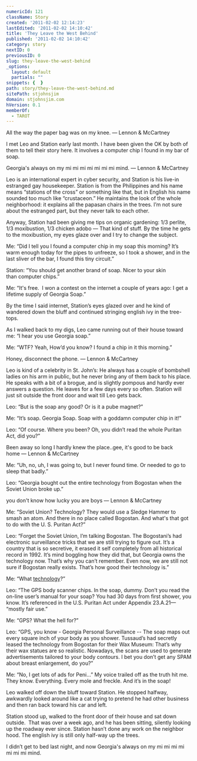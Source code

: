 ```yaml
---
numericId: 121
className: Story
created: '2011-02-02 12:14:23'
lastEdited: '2011-02-02 14:10:42'
title: 'They Leave the West Behind'
published: '2011-02-02 14:10:42'
category: story
nextID: 0
previousID: 0
slug: they-leave-the-west-behind
_options:
  layout: default
  partials: ""
snippets: {  }
path: story/they-leave-the-west-behind.md
sitePath: stjohnsjim
domain: stjohnsjim.com
hVersion: 0.1
memberOf:
  - TAROT
---
```

All the way the paper bag was on my knee. &mdash; Lennon &amp; McCartney

I met Leo and Station early last month. I have been given the OK by both of them to tell their story here. It involves a computer chip I found in my bar of soap.

Georgia's always on my mi mi mi mi mi mi mi mind. &mdash; Lennon &amp; McCartney

Leo is an international expert in cyber security, and Station is his live-in estranged gay housekeeper. Station is from the Philippines and his name means &ldquo;stations of the cross&rdquo; or something like that, but in English his name sounded too much like &ldquo;crustaceon.&rdquo; He maintains the look of the whole neighborhood: it explains all the papasan chairs in the trees. I&rsquo;m not sure about the estranged part, but they never talk to each other.

Anyway, Station had been giving me tips on organic gardening: 1/3 perlite, 1/3 moxibustion, 1/3 chicken adobo &mdash; That kind of stuff. By the time he gets to the moxibustion, my eyes glaze over and I try to change the subject.

Me: &ldquo;Did I tell you I found a computer chip in my soap this morning? It&rsquo;s warm enough today for the pipes to unfreeze, so I took a shower, and in the last sliver of the bar, I found this tiny circuit.&rdquo;

Station: &ldquo;You should get another brand of soap. Nicer to your skin than&nbsp;computer chips.&rdquo;

Me: &ldquo;It's free. &nbsp;I won a contest on the internet a couple of years ago: I get a lifetime supply of Georgia Soap.&rdquo;

By the time I said internet, Station&rsquo;s eyes glazed over and he kind of wandered down the bluff and continued stringing english ivy in the tree-tops.

As I walked back to my digs, Leo came running out of their house toward me: &ldquo;I hear you use Georgia soap.&rdquo;

Me: &ldquo;WTF? Yeah, How&rsquo;d you know? I found a chip in it this morning.&rdquo;

Honey, disconnect the phone. &mdash; Lennon &amp; McCartney

Leo is kind of a celebrity in St. John&rsquo;s: He always has a couple of bombshell ladies on his arm in public, but he never bring any of them back to his place. He speaks with a bit of a brogue, and is slightly pompous and hardly ever answers a question. He leaves for a few days every so often. Station will just sit outside the front door and wait till Leo gets back.

Leo: &ldquo;But is the soap any good? Or is it a pube magnet?&rdquo;

Me: &ldquo;It&rsquo;s soap. Georgia Soap. Soap with a goddamn computer chip in it!&rdquo;

Leo: &ldquo;Of course. Where you been? Oh, you didn&rsquo;t read the whole Puritan Act, did you?&rdquo;

Been away so long I hardly knew the place..gee, it's good to be back home&nbsp;&mdash; Lennon &amp; McCartney

Me: &ldquo;Uh, no, uh, I was going to, but I never found time. Or needed to go to sleep that badly.&rdquo;

Leo: &ldquo;Georgia bought out the entire technology from Bogostan when the Soviet Union broke up.&rdquo;

you don't know how lucky you are boys&nbsp;&mdash; Lennon &amp; McCartney

Me: &ldquo;Soviet Union? Technology? They would use a Sledge Hammer to smash an atom. And there in no place called Bogostan. And what's that got to do with the U. S. Puritan Act?&rdquo;

Leo: &ldquo;Forget the Soviet Union, I&rsquo;m talking Bogostan. The Bogostani&rsquo;s had electronic surveillance tricks that we are still trying to figure out. It&rsquo;s a country that is so secretive, it erased it self completely from all historical record in 1992. It&rsquo;s mind boggling how they did that, but Georgia owns the technology now. That&rsquo;s why you can&rsquo;t remember. Even now, we are still not sure if Bogostan really exists. That&rsquo;s how good their technology is.&rdquo;

Me: &ldquo;What [technology][0]?&rdquo;

Leo: &ldquo;The GPS body scanner chips. In the soap, dummy. Don&rsquo;t you read the on-line user&rsquo;s manual for your soap? You had 30 days from first shower, you know. It&rsquo;s referenced in the U.S. Puritan Act under Appendix 23.A.21&mdash; &ldquo;mostly fair use.&rdquo;

Me: &ldquo;GPS? What the hell for?&rdquo;

Leo: &ldquo;GPS, you know - Georgia Personal Surveillance -- The soap maps out every square inch of your body as you shower. Tussaud&rsquo;s had secretly leased the technology from Bogostan for their Wax Museum: That&rsquo;s why their wax statues are so realistic. Nowadays, the scans are used to generate advertisements tailored to your body contours. I bet you don&rsquo;t get any SPAM about breast enlargement, do you?&rdquo;

Me: &ldquo;No, I get lots of ads for Peni&hellip;&rdquo; My voice trailed off as the truth hit me. They know. Everything. Every mole and freckle. And it&rsquo;s in the soap!

Leo walked off down the bluff toward Station. He stopped halfway, awkwardly looked around like a cat trying to pretend he had other business and then ran back toward his car and left.

Station stood up, walked to the front door of their house and sat down outside. &nbsp;That was over a week ago, and he has been sitting, silently looking up the roadway ever since. Station hasn&rsquo;t done any work on the neighbor hood. The english ivy is still only half-way up the trees.

I didn&rsquo;t get to bed last night, and now&nbsp;Georgia's always on my mi mi mi mi mi mi mi mind.

[0]: http://www.google.com/search?rls=en&amp;q=smart+dust&amp;ie=UTF-8&amp;oe=UTF-8